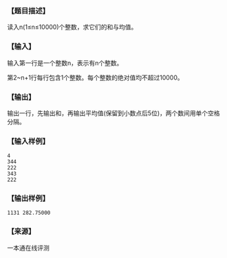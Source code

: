 ### 【题目描述】

读入n(1≤n≤10000)个整数，求它们的和与均值。

### 【输入】

输入第一行是一个整数n，表示有n个整数。

第2~n+1行每行包含1个整数。每个整数的绝对值均不超过10000。

### 【输出】

输出一行，先输出和，再输出平均值(保留到小数点后5位)，两个数间用单个空格分隔。

### 【输入样例】

```
4
344
222
343
222
```

### 【输出样例】

```
1131 282.75000
```


 ### 【来源】

 一本通在线评测 
